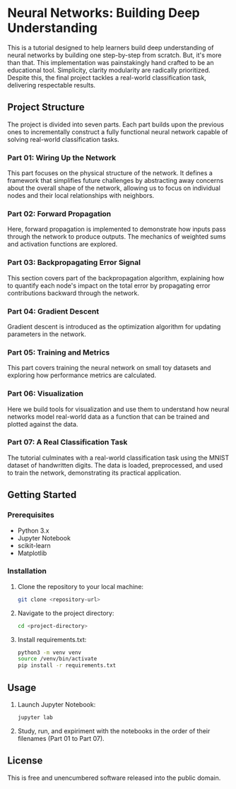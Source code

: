 # Neural Networks: Building Deep Understanding

This is a tutorial designed to help learners build deep understanding of neural networks by building one step-by-step from scratch. But, it's more than that. This implementation was painstakingly hand crafted to be an educational tool. Simplicity, clarity modularity are radically prioritized. Despite this, the final project tackles a real-world classification task, delivering respectable results.

## Project Structure

The project is divided into seven parts. Each part builds upon the previous ones to incrementally construct a fully functional neural network capable of solving real-world classification tasks.

### **Part 01: Wiring Up the Network**

This part focuses on the physical structure of the network. It defines a framework that simplifies future challenges by abstracting away concerns about the overall shape of the network, allowing us to focus on individual nodes and their local relationships with neighbors. 

### **Part 02: Forward Propagation**

Here, forward propagation is implemented to demonstrate how inputs pass through the network to produce outputs. The mechanics of weighted sums and activation functions are explored.

### **Part 03: Backpropagating Error Signal**

This section covers part of the backpropagation algorithm, explaining how to quantify each node's impact on the total error by propagating error contributions backward through the network.&#x20;

### **Part 04: Gradient Descent**

Gradient descent is introduced as the optimization algorithm for updating parameters in the network.&#x20;

### **Part 05: Training and Metrics**

This part covers training the neural network on small toy datasets and exploring how performance metrics are calculated.

### **Part 06: Visualization**

Here we build tools for visualization and use them to understand how neural networks model real-world data as a function that can be trained and plotted against the data.

### **Part 07: A Real Classification Task**

The tutorial culminates with a real-world classification task using the MNIST dataset of handwritten digits. The data is loaded, preprocessed, and used to train the network, demonstrating its practical application.

## Getting Started

### Prerequisites

- Python 3.x
- Jupyter Notebook
- scikit-learn
- Matplotlib

### Installation

1. Clone the repository to your local machine:

   ```bash
   git clone <repository-url>
   ```

2. Navigate to the project directory:

   ```bash
   cd <project-directory>
   ```

3. Install requirements.txt:

   ```bash
   python3 -m venv venv
   source /venv/bin/activate
   pip install -r requirements.txt
   ```

## Usage

1. Launch Jupyter Notebook:

   ```bash
   jupyter lab
   ```

2. Study, run, and expiriment with the notebooks in the order of their filenames (Part 01 to Part 07).

## License

This is free and unencumbered software released into the public domain.
